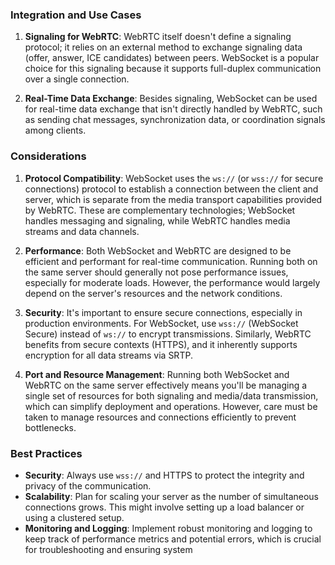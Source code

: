 ### Integration and Use Cases

1. **Signaling for WebRTC**: WebRTC itself doesn't define a signaling protocol; it relies on an external method to exchange signaling data (offer, answer, ICE candidates) between peers. WebSocket is a popular choice for this signaling because it supports full-duplex communication over a single connection.
    
2. **Real-Time Data Exchange**: Besides signaling, WebSocket can be used for real-time data exchange that isn't directly handled by WebRTC, such as sending chat messages, synchronization data, or coordination signals among clients.
    

### Considerations

1. **Protocol Compatibility**: WebSocket uses the `ws://` (or `wss://` for secure connections) protocol to establish a connection between the client and server, which is separate from the media transport capabilities provided by WebRTC. These are complementary technologies; WebSocket handles messaging and signaling, while WebRTC handles media streams and data channels.
    
2. **Performance**: Both WebSocket and WebRTC are designed to be efficient and performant for real-time communication. Running both on the same server should generally not pose performance issues, especially for moderate loads. However, the performance would largely depend on the server's resources and the network conditions.
    
3. **Security**: It's important to ensure secure connections, especially in production environments. For WebSocket, use `wss://` (WebSocket Secure) instead of `ws://` to encrypt transmissions. Similarly, WebRTC benefits from secure contexts (HTTPS), and it inherently supports encryption for all data streams via SRTP.
    
4. **Port and Resource Management**: Running both WebSocket and WebRTC on the same server effectively means you'll be managing a single set of resources for both signaling and media/data transmission, which can simplify deployment and operations. However, care must be taken to manage resources and connections efficiently to prevent bottlenecks.
    

### Best Practices

- **Security**: Always use `wss://` and HTTPS to protect the integrity and privacy of the communication.
- **Scalability**: Plan for scaling your server as the number of simultaneous connections grows. This might involve setting up a load balancer or using a clustered setup.
- **Monitoring and Logging**: Implement robust monitoring and logging to keep track of performance metrics and potential errors, which is crucial for troubleshooting and ensuring system